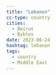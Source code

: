 ```yaml
---
title: "Lebanon"
cc-type: country
cities:
  - Beirut
  - Byblos
date: 2023-06-24
hashtag: lebanon
tags:
  - country
  - Middle East
---
```

